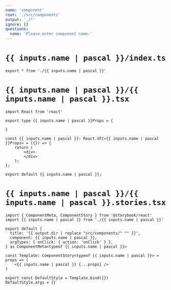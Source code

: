 ```yaml
---
name: 'component'
root: './src/components'
output: './*'
ignore: []
questions:
  name: 'Please enter component name.'
---
```


# `{{ inputs.name | pascal }}/index.ts`

```
export * from './{{ inputs.name | pascal }}'

```

# `{{ inputs.name | pascal }}/{{ inputs.name | pascal }}.tsx`

```
import React from 'react'

export type {{ inputs.name | pascal }}Props = {

}

const {{ inputs.name | pascal }}: React.VFC<{{ inputs.name | pascal }}Props> = ({}) => {
    return (
        <div>
        </div>
    );
};

export default {{ inputs.name | pascal }};

```

# `{{ inputs.name | pascal }}/{{ inputs.name | pascal }}.stories.tsx`

```
import { ComponentMeta, ComponentStory } from '@storybook/react'
import {{ inputs.name | pascal }} from './{{ inputs.name | pascal }}'

export default {
  title: '{{ output.dir | replace "src/components/" "" }}',
  component: {{ inputs.name | pascal }},
  argTypes: { onClick: { action: 'onClick' } },
} as ComponentMeta<typeof {{ inputs.name | pascal }}>

const Template: ComponentStory<typeof {{ inputs.name | pascal }}> = props => (
    <{{ inputs.name | pascal }} {...props} />
)

export const DefaultStyle = Template.bind({})
DefaultStyle.args = {}

```
